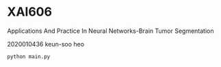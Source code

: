 # XAI606
Applications And Practice In Neural Networks-Brain Tumor Segmentation

2020010436 keun-soo heo

```
python main.py
```
